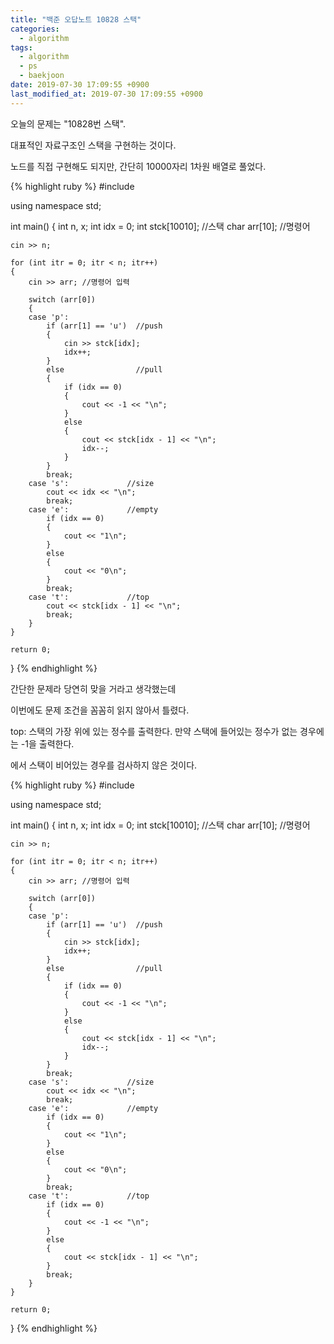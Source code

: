 ```yaml
---
title: "백준 오답노트 10828 스택"
categories:
  - algorithm
tags:
  - algorithm
  - ps
  - baekjoon
date: 2019-07-30 17:09:55 +0900
last_modified_at: 2019-07-30 17:09:55 +0900
---
```

오늘의 문제는 "10828번 스택".

대표적인 자료구조인 스택을 구현하는 것이다.

노드를 직접 구현해도 되지만, 간단히 10000자리 1차원 배열로 풀었다.

{% highlight ruby %}
#include <iostream>

using namespace std;

int main()
{
	int n, x;
	int idx = 0;
	int stck[10010]; //스택
	char arr[10]; //명령어

	cin >> n;

	for (int itr = 0; itr < n; itr++)
	{
		cin >> arr; //명령어 입력

		switch (arr[0])
		{
		case 'p':
			if (arr[1] == 'u')  //push
			{
				cin >> stck[idx];
				idx++;
			}
			else                //pull
			{
				if (idx == 0)
				{
					cout << -1 << "\n";
				}
				else
				{
					cout << stck[idx - 1] << "\n";
					idx--;
				}
			}
			break;
		case 's':             //size
			cout << idx << "\n";
			break;
		case 'e':             //empty
			if (idx == 0)
			{
				cout << "1\n";
			}
			else
			{
				cout << "0\n";
			}
			break;
		case 't':             //top
			cout << stck[idx - 1] << "\n";
			break;
		}
	}

	return 0;
}
{% endhighlight %}

간단한 문제라 당연히 맞을 거라고 생각했는데

이번에도 문제 조건을 꼼꼼히 읽지 않아서 틀렸다.

top: 스택의 가장 위에 있는 정수를 출력한다. 만약 스택에 들어있는 정수가 없는 경우에는 -1을 출력한다.

에서 스택이 비어있는 경우를 검사하지 않은 것이다.

{% highlight ruby %}
#include <iostream>

using namespace std;

int main()
{
	int n, x;
	int idx = 0;
	int stck[10010]; //스택
	char arr[10]; //명령어

	cin >> n;

	for (int itr = 0; itr < n; itr++)
	{
		cin >> arr; //명령어 입력

		switch (arr[0])
		{
		case 'p':
			if (arr[1] == 'u')  //push
			{
				cin >> stck[idx];
				idx++;
			}
			else                //pull
			{
				if (idx == 0)
				{
					cout << -1 << "\n";
				}
				else
				{
					cout << stck[idx - 1] << "\n";
					idx--;
				}
			}
			break;
		case 's':             //size
			cout << idx << "\n";
			break;
		case 'e':             //empty
			if (idx == 0)
			{
				cout << "1\n";
			}
			else
			{
				cout << "0\n";
			}
			break;
		case 't':             //top
			if (idx == 0)
			{
				cout << -1 << "\n";
			}
			else
			{
				cout << stck[idx - 1] << "\n";
			}
			break;
		}
	}

	return 0;
}
{% endhighlight %}
